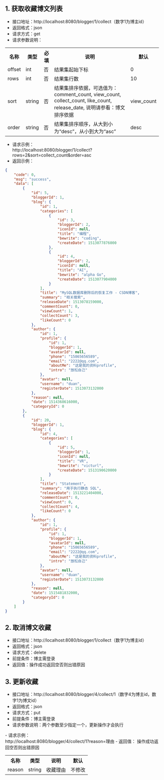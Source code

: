 
## 1. 获取收藏博文列表
- 接口地址：http://localhost:8080/blogger/1/collect（数字1为博主id）
- 返回格式：json
- 请求方式：get
- 请求参数说明：
<table>
<tr>
<th>名称</th>
<th>类型</th>
<th>必填</th>
<th>说明</th>
<th>默认</th>
</tr>
<tr>
<td>offset</td>
<td>int</td>
<td>否</td>
<td>结果集起始下标</td>
<td>0</td>
</tr>
<tr>
<td>rows</td>
<td>int</td>
<td>否</td>
<td>结果集行数</td>
<td>10</td>
</tr>
<tr>
<td>sort</td>
<td>string</td>
<td>否</td>
<td>结果集排序依据，可选值为：
comment_count,
view_count,
collect_count,
like_count,
release_date,
说明请参看：博文排序依据
</td>
<td>view_count</td>
</tr>
<tr>
<td>order</td>
<td>string</td>
<td>否</td>
<td>结果集排序顺序，从大到小为“desc”，从小到大为“asc”</td>
<td>desc</td>
</tr>
</table>

- 请求示例：<br>
http://localhost:8080/blogger/1/collect?rows=2&sort=collect_count&order=asc
- 返回示例：
```json
{
    "code": 0,
    "msg": "success",
    "data": [
        {
            "id": 5,
            "bloggerId": 1,
            "blog": {
                "id": 1,
                "categories": [
                    {
                        "id": 3,
                        "bloggerId": 2,
                        "iconId": null,
                        "title": "编程",
                        "bewrite": "coding",
                        "createDate": 1513077876000
                    },
                    {
                        "id": 4,
                        "bloggerId": 2,
                        "iconId": null,
                        "title": "AI",
                        "bewrite": "alpha Go",
                        "createDate": 1513077904000
                    }
                ],
                "title": "MySQL数据库删除后的恢复工作 - CSDN博客",
                "summary": "相关搜索",
                "releaseDate": 1513078159000,
                "commentCount": 0,
                "viewCount": 1,
                "collectCount": 3,
                "likeCount": 0
            },
            "author": {
                "id": 1,
                "profile": {
                    "id": 1,
                    "bloggerId": 1,
                    "avatarId": null,
                    "phone": "15865656589",
                    "email": "2222@qq.com",
                    "aboutMe": "这是我的资料profile",
                    "intro": "放松自己"
                },
                "avatar": null,
                "username": "duan",
                "registerDate": 1513073132000
            },
            "reason": null,
            "date": 1514368616000,
            "categoryId": 0
        },
        {
            "id": 20,
            "bloggerId": 1,
            "blog": {
                "id": 4,
                "categories": [
                    {
                        "id": 5,
                        "bloggerId": 1,
                        "iconId": null,
                        "title": "VR",
                        "bewrite": "victurl",
                        "createDate": 1513190620000
                    }
                ],
                "title": "Statement",
                "summary": "用于执行静态 SQL",
                "releaseDate": 1513221404000,
                "commentCount": 0,
                "viewCount": 0,
                "collectCount": 4,
                "likeCount": 0
            },
            "author": {
                "id": 1,
                "profile": {
                    "id": 1,
                    "bloggerId": 1,
                    "avatarId": null,
                    "phone": "15865656589",
                    "email": "2222@qq.com",
                    "aboutMe": "这是我的资料profile",
                    "intro": "放松自己"
                },
                "avatar": null,
                "username": "duan",
                "registerDate": 1513073132000
            },
            "reason": null,
            "date": 1515481832000,
            "categoryId": 0
        }
    ]
}
```

## 2. 取消博文收藏
- 接口地址：http://localhost:8080/blogger/1/collect（数字1为博主id）
- 返回格式：json
- 请求方式：delete
- 前提条件：博主需登录
- 返回值：操作成功返回空否则出错原因

## 3. 更新收藏
- 接口地址：http://localhost:8080/blogger/4/collect/1（数字4为博主id，数字1为博文id）
- 返回格式：json
- 请求方式：put
- 前提条件：博主需登录
- 请求参数说明：两个参数至少指定一个，更新操作才会执行
<table>
<tr>
<th>名称</th>
<th>类型</th>
<th>说明</th>
<th>默认</th>
</tr>
<tr>
<td>reason</td>
<td>string</td>
<td>收藏理由</td>
<td>不修改</td>
</tr>
- 请求示例：<br>
http://localhost:8080/blogger/4/collect/1?reason=理由
- 返回值：
操作成功返回空否则出错原因
